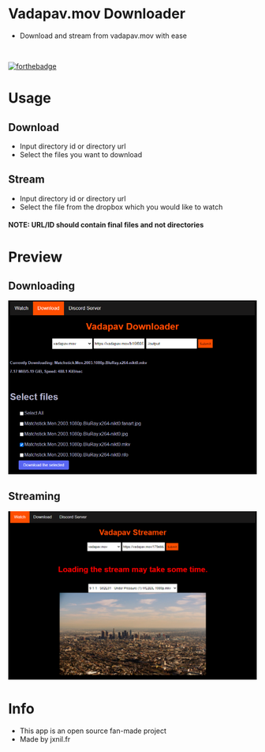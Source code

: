 # Vadapav.mov Downloader
- Download and stream from vadapav.mov with ease
<br>

[![forthebadge](https://forthebadge.com/images/badges/not-a-bug-a-feature.svg)](https://forthebadge.com)
# Usage
## Download
- Input directory id or directory url
- Select the files you want to download
## Stream
- Input directory id or directory url
- Select the file from the dropbox which you would like to watch
#### NOTE: URL/ID should contain final files and not directories
# Preview 
## Downloading
<img src="./img/download.png">

## Streaming

<img src="./img/stream.png">

# Info
- This app is an open source fan-made project
- Made by jxnil.fr 
